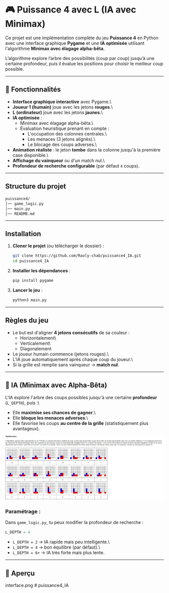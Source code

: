 # 🎮 Puissance 4 avec L (IA avec Minimax)

Ce projet est une implémentation complète du jeu **Puissance 4** en
Python avec une interface graphique **Pygame** et une **IA optimisée**
utilisant l'algorithme **Minimax avec élagage alpha-bêta**.

L’algorithme explore l’arbre des possibilités (coup par coup) jusqu’à une certaine profondeur, puis il évalue les positions pour choisir le meilleur coup possible.

------------------------------------------------------------------------

## 🚀 Fonctionnalités

-   **Interface graphique interactive** avec Pygame.\
-   **Joueur 1 (humain)** joue avec les jetons **rouges**.\
-   **L (ordinateur)** joue avec les jetons **jaunes**.\
-   **IA optimisée** :
    -   Minimax avec élagage alpha-bêta.\
    -   Évaluation heuristique prenant en compte :
        -   L'occupation des colonnes centrales.\
        -   Les menaces (3 jetons alignés).\
        -   Le blocage des coups adverses.\
-   **Animation réaliste** : le jeton **tombe** dans la colonne jusqu'à
    la première case disponible.\
-   **Affichage du vainqueur** ou d'un match nul.\
-   **Profondeur de recherche configurable** (par défaut `4` coups).

------------------------------------------------------------------------

##  Structure du projet

    puissance4/
    │── game_logic.py   
    │── main.py         
    │── README.md    

------------------------------------------------------------------------

## Installation

1.  **Cloner le projet** (ou télécharger le dossier) :

    ``` bash
    git clone https://github.com/Raoly-chab/puissance4_IA.git
    cd puissance4_IA
    ```

2.  **Installer les dépendances** :

    ``` bash
    pip install pygame
    ```

3.  **Lancer le jeu** :

    ``` bash
    python3 main.py
    ```

------------------------------------------------------------------------

## Règles du jeu

-   Le but est d'aligner **4 jetons consécutifs** de sa couleur :
    -   Horizontalement\
    -   Verticalement\
    -   Diagonalement
-   Le joueur humain commence (jetons rouges).\
-   L'IA joue automatiquement après chaque coup du joueur.\
-   Si la grille est remplie sans vainqueur → **match nul**.

------------------------------------------------------------------------

## 🧠 IA (Minimax avec Alpha-Bêta)

L'IA explore l'arbre des coups possibles jusqu'à une certaine
**profondeur** (`L_DEPTH`), puis :\
- Elle **maximise ses chances de gagner**.\
- Elle **bloque les menaces adverses**.\
- Elle favorise les coups **au centre de la grille** (statistiquement
plus avantageux).

![alt text](algorithme.png)

### Paramétrage :

Dans `game_logic.py`, tu peux modifier la profondeur de recherche :

``` python
L_DEPTH = 4
```

-   `L_DEPTH = 2` → IA rapide mais peu intelligente.\
-   `L_DEPTH = 4` → bon équilibre (par défaut).\
-   `L_DEPTH = 6+` → IA très forte mais plus lente.

------------------------------------------------------------------------


## 📸 Aperçu

interface.png
#   p u i s s a n c e 4 _ I A 
 
 